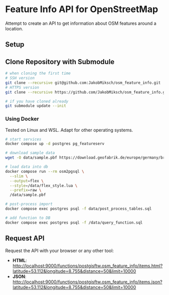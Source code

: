 # Feature Info API for OpenStreetMap

Attempt to create an API to get information about OSM features around a location.

## Setup

## Clone Repository with Submodule

```sh
# when cloning the first time
# SSH version
git clone --recursive git@github.com:JakobMiksch/osm_feature_info.git
# HTTPS version
git clone --recursive https://github.com/JakobMiksch/osm_feature_info.git

# if you have cloned already
git submodule update --init
```

### Using Docker

Tested on Linux and WSL. Adapt for other operating systems.

```sh
# start services
docker compose up -d postgres pg_featureserv

# download sample data
wget -O data/sample.pbf https://download.geofabrik.de/europe/germany/bremen-latest.osm.pbf

# load data into db
docker compose run --rm osm2pgsql \
  --slim \
  --output=flex \
  --style=/data/flex_style.lua \
  --prefix=raw \
  /data/sample.pbf

# post-process import
docker compose exec postgres psql -f data/post_process_tables.sql

# add function to DB
docker compose exec postgres psql -f /data/query_function.sql
```

## Request API

Request the API with your browser or any other tool:

- **HTML**: <http://localhost:9000/functions/postgisftw.osm_feature_info/items.html?latitude=53.112&longitude=8.755&distance=50&limit=10000>
- **JSON**: <http://localhost:9000/functions/postgisftw.osm_feature_info/items.json?latitude=53.112&longitude=8.755&distance=50&limit=10000>
